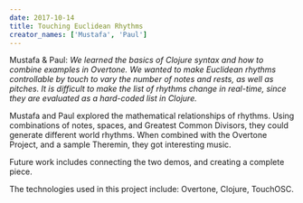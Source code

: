 ```yaml
---
date: 2017-10-14
title: Touching Euclidean Rhythms
creator_names: ['Mustafa', 'Paul']
---
```


Mustafa & Paul: *We learned the basics of Clojure syntax and how to combine examples in Overtone. We wanted to make Euclidean rhythms controllable by touch to vary the number of notes and rests, as well as pitches. It is difficult to make the list of rhythms change in real-time, since they are evaluated as a hard-coded list in Clojure.*

Mustafa and Paul explored the mathematical relationships of rhythms. Using combinations of notes, spaces, and Greatest Common Divisors, they could generate different world rhythms. When combined with the Overtone Project, and a sample Theremin, they got interesting music.

Future work includes connecting the two demos, and creating a complete piece. 

The technologies used in this project include:
Overtone, Clojure, TouchOSC.
